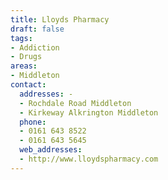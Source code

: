 ```yaml
---
title: Lloyds Pharmacy
draft: false
tags:
- Addiction
- Drugs
areas:
- Middleton
contact:
  addresses: - 
  - Rochdale Road Middleton
  - Kirkeway Alkrington Middleton
  phone:
  - 0161 643 8522
  - 0161 643 5645
  web_addresses:
  - http://www.lloydspharmacy.com
---
```


